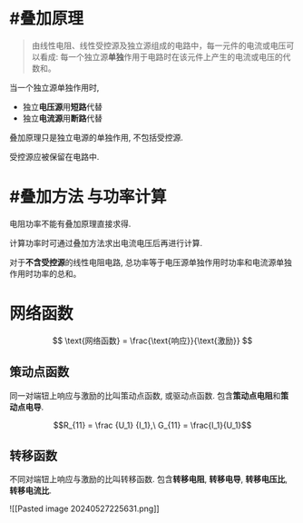 # #叠加原理

> 由线性电阻、线性受控源及独立源组成的电路中，每一元件的电流或电压可以看成: 每一个独立源**单独**作用于电路时在该元件上产生的电流或电压的代数和。

当一个独立源单独作用时,
- 独立**电压源**用**短路**代替
- 独立**电流源**用**断路**代替

叠加原理只是独立电源的单独作用, 不包括受控源. 

受控源应被保留在电路中. 

# #叠加方法 与功率计算

电阻功率不能有叠加原理直接求得. 

计算功率时可通过叠加方法求出电流电压后再进行计算. 

对于**不含受控源**的线性电阻电路, 总功率等于电压源单独作用时功率和电流源单独作用时功率的总和。

# 网络函数

$$ \text{网络函数} = \frac{\text{响应}}{\text{激励}} $$
## 策动点函数

同一对端钮上响应与激励的比叫策动点函数, 或驱动点函数. 包含**策动点电阻**和**策动点电导**. 

$$R_{11} = \frac {U_1} {I_1},\ G_{11} = \frac{I_1}{U_1}$$

## 转移函数

不同对端钮上响应与激励的比叫转移函数. 包含**转移电阻**, **转移电导**, **转移电压比**, **转移电流比**. 

![[Pasted image 20240527225631.png]]